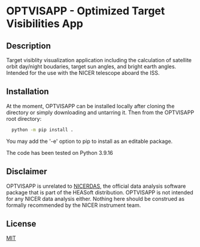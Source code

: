 # OPTVISAPP - Optimized Target Visibilities App

## Description

Target visiblity visualization application including the calculation of satellite orbit day/night boudaries, target 
sun angles, and bright earth angles. Intended for the use with the NICER telescope aboard the ISS.

## Installation

At the moment, OPTVISAPP can be installed locally after cloning the directory or simply downloading 
and untarring it. Then from the OPTVISAPP root directory:

```bash
  python -m pip install .
```

You may add the '-e' option to pip to install as an editable package.

The code has been tested on Python 3.9.16

## Disclaimer

OPTVISAPP is unrelated to [NICERDAS](https://heasarc.gsfc.nasa.gov/docs/nicer/nicer_analysis.html), the official data analysis software package that is part of the HEASoft 
distribution. OPTVISAPP is not intended for any NICER data analysis either. Nothing here should be construed as formally 
recommended by the NICER instrument team.

## License

[MIT](https://choosealicense.com/licenses/mit/)